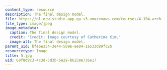 ```yaml
---
content_type: resource
description: The final design model.
file: https://ol-ocw-studio-app-qa.s3.amazonaws.com/courses/4-104-architecture-studio-intentions-spring-2005/68f8d9c34c3d5d3b5a29b6258e736e17_5.jpg
file_type: image/jpeg
image_metadata:
  caption: The final design model.
  credit: 'Credit: Image courtesy of Catherine Kim.'
  image-alt: The final design model.
parent_uid: bfe6e354-3e44-569e-ae04-1a533d89fc2b
resourcetype: Image
title: 5.jpg
uid: 68f8d9c3-4c3d-5d3b-5a29-b6258e736e17
---
```

